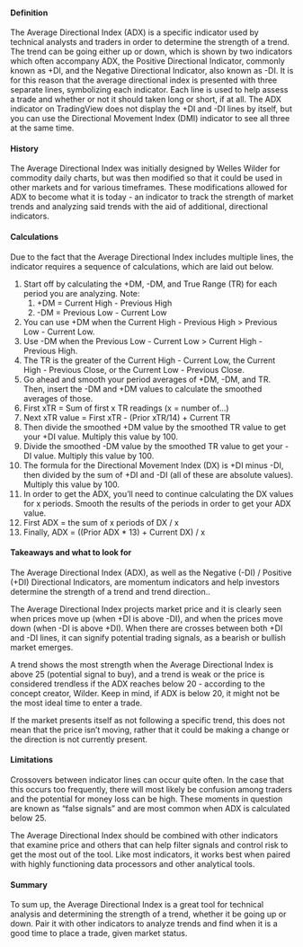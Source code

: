 #### Definition

The Average Directional Index (ADX) is a specific indicator used by technical analysts and traders in order to determine the strength of a trend. The trend can be going either up or down, which is shown by two indicators which often accompany ADX, the Positive Directional Indicator, commonly known as +DI, and the Negative Directional Indicator, also known as -DI. It is for this reason that the average directional index is presented with three separate lines, symbolizing each indicator. Each line is used to help assess a trade and whether or not it should taken long or short, if at all. The ADX indicator on TradingView does not display the +DI and -DI lines by itself, but you can use the Directional Movement Index (DMI) indicator to see all three at the same time.

#### History 

The Average Directional Index was initially designed by Welles Wilder for commodity daily charts, but was then modified so that it could be used in other markets and for various timeframes. These modifications allowed for ADX to become what it is today - an indicator to track the strength of market trends and analyzing said trends with the aid of additional, directional indicators.

#### Calculations

Due to the fact that the Average Directional Index includes multiple lines, the indicator requires a sequence of calculations, which are laid out below. 

1.  Start off by calculating the +DM, -DM, and True Range (TR) for each period you are analyzing. Note:
    1.  +DM = Current High - Previous High
    2.  \-DM = Previous Low - Current Low
2.  You can use +DM when the Current High - Previous High > Previous Low - Current Low.
3.  Use -DM when the Previous Low - Current Low > Current High - Previous High.
4.  The TR is the greater of the Current High - Current Low, the Current High - Previous Close, or the Current Low - Previous Close.
5.  Go ahead and smooth your period averages of +DM, -DM, and TR. Then, insert the -DM and +DM values to calculate the smoothed averages of those.
6.  First xTR = Sum of first x TR readings (x = number of…)
7.  Next xTR value = First xTR - (Prior xTR/14) + Current TR
8.  Then divide the smoothed +DM value by the smoothed TR value to get your +DI value. Multiply this value by 100.
9.  Divide the smoothed -DM value by the smoothed TR value to get your -DI value. Multiply this value by 100.
10.  The formula for the Directional Movement Index (DX) is +DI minus -DI, then divided by the sum of +DI and -DI (all of these are absolute values). Multiply this value by 100.
11.  In order to get the ADX, you’ll need to continue calculating the DX values for x periods. Smooth the results of the periods in order to get your ADX value.
12.  First ADX = the sum of x periods of DX / x
13.  Finally, ADX = ((Prior ADX \* 13) + Current DX) / x

#### Takeaways and what to look for

The Average Directional Index (ADX), as well as the Negative (-DI) / Positive (+DI) Directional Indicators, are momentum indicators and help investors determine the strength of a trend and trend direction.. 

The Average Directional Index projects market price and it is clearly seen when prices move up (when +DI is above -DI), and when the prices move down (when -DI is above +DI). When there are crosses between both +DI and -DI lines, it can signify potential trading signals, as a bearish or bullish market emerges.

A trend shows the most strength when the Average Directional Index is above 25 (potential signal to buy), and a trend is weak or the price is considered trendless if the ADX reaches below 20 - according to the concept creator, Wilder. Keep in mind, if ADX is below 20, it might not be the most ideal time to enter a trade.

If the market presents itself as not following a specific trend, this does not mean that the price isn’t moving, rather that it could be making a change or the direction is not currently present. 

#### Limitations

Crossovers between indicator lines can occur quite often. In the case that this occurs too frequently, there will most likely be confusion among traders and the potential for money loss can be high. These moments in question are known as “false signals” and are most common when ADX is calculated below 25. 

The Average Directional Index should be combined with other indicators that examine price and others that can help filter signals and control risk to get the most out of the tool. Like most indicators, it works best when paired with highly functioning data processors and other analytical tools.

#### Summary

To sum up, the Average Directional Index is a great tool for technical analysis and determining the strength of a trend, whether it be going up or down. Pair it with other indicators to analyze trends and find when it is a good time to place a trade, given market status.
